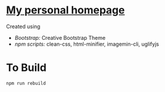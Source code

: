 # [My personal homepage](//matthewpitropov.me)

Created using
* *Bootstrap:* Creative Bootstrap Theme 
* *npm scripts:* clean-css, html-minifier, imagemin-cli, uglifyjs

# To Build
```sh
npm run rebuild
```